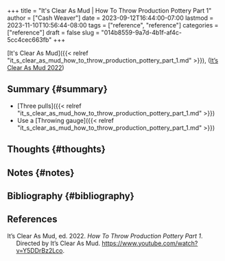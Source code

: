 +++
title = "It's Clear As Mud | How To Throw Production Pottery Part 1"
author = ["Cash Weaver"]
date = 2023-09-12T16:44:00-07:00
lastmod = 2023-11-10T10:56:44-08:00
tags = ["reference", "reference"]
categories = ["reference"]
draft = false
slug = "014b8559-9a7d-4b1f-af4c-5cc4cec663fb"
+++

[It's Clear As Mud]({{< relref "it_s_clear_as_mud_how_to_throw_production_pottery_part_1.md" >}}), (<a href="#citeproc_bib_item_1">It’s Clear As Mud 2022</a>)


## Summary {#summary}

-   [Three pulls]({{< relref "it_s_clear_as_mud_how_to_throw_production_pottery_part_1.md" >}})
-   Use a [Throwing gauge]({{< relref "it_s_clear_as_mud_how_to_throw_production_pottery_part_1.md" >}})


## Thoughts {#thoughts}


## Notes {#notes}


## Bibliography {#bibliography}

## References

<style>.csl-entry{text-indent: -1.5em; margin-left: 1.5em;}</style><div class="csl-bib-body">
  <div class="csl-entry"><a id="citeproc_bib_item_1"></a>It’s Clear As Mud, ed. 2022. <i>How To Throw Production Pottery Part 1</i>. Directed by It’s Clear As Mud. <a href="https://www.youtube.com/watch?v=Y5DDrBz2Lco">https://www.youtube.com/watch?v=Y5DDrBz2Lco</a>.</div>
</div>
